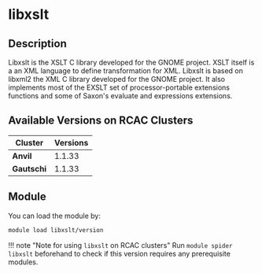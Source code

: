 # libxslt

## Description
Libxslt is the XSLT C library developed for the GNOME project. XSLT itself is a an XML language to define transformation for XML. Libxslt is based on libxml2 the XML C library developed for the GNOME project. It also implements most of the EXSLT set of processor-portable extensions functions and some of Saxon's evaluate and expressions extensions.

## Available Versions on RCAC Clusters
|Cluster|Versions|
|---|---|
|**Anvil**|1.1.33|
|**Gautschi**|1.1.33|

## Module
You can load the module by:

```bash
module load libxslt/version
```

!!! note "Note for using `libxslt` on RCAC clusters"
    Run `module spider libxslt` beforehand to check if this version requires any prerequisite modules.
